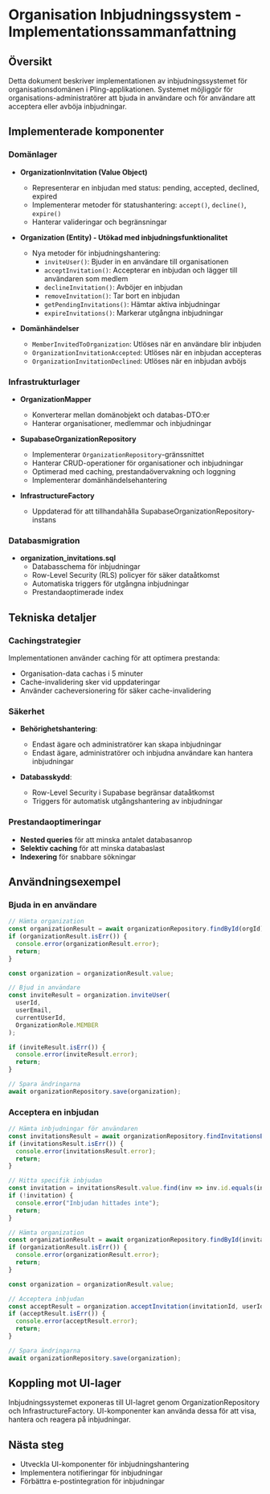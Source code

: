 # Organisation Inbjudningssystem - Implementationssammanfattning

## Översikt

Detta dokument beskriver implementationen av inbjudningssystemet för organisationsdomänen i Pling-applikationen. Systemet möjliggör för organisations-administratörer att bjuda in användare och för användare att acceptera eller avböja inbjudningar.

## Implementerade komponenter

### Domänlager

- **OrganizationInvitation (Value Object)**
  - Representerar en inbjudan med status: pending, accepted, declined, expired
  - Implementerar metoder för statushantering: `accept()`, `decline()`, `expire()`
  - Hanterar valideringar och begränsningar

- **Organization (Entity) - Utökad med inbjudningsfunktionalitet**
  - Nya metoder för inbjudningshantering:
    - `inviteUser()`: Bjuder in en användare till organisationen
    - `acceptInvitation()`: Accepterar en inbjudan och lägger till användaren som medlem
    - `declineInvitation()`: Avböjer en inbjudan
    - `removeInvitation()`: Tar bort en inbjudan
    - `getPendingInvitations()`: Hämtar aktiva inbjudningar
    - `expireInvitations()`: Markerar utgångna inbjudningar

- **Domänhändelser**
  - `MemberInvitedToOrganization`: Utlöses när en användare blir inbjuden
  - `OrganizationInvitationAccepted`: Utlöses när en inbjudan accepteras
  - `OrganizationInvitationDeclined`: Utlöses när en inbjudan avböjs

### Infrastrukturlager

- **OrganizationMapper**
  - Konverterar mellan domänobjekt och databas-DTO:er
  - Hanterar organisationer, medlemmar och inbjudningar

- **SupabaseOrganizationRepository**
  - Implementerar `OrganizationRepository`-gränssnittet
  - Hanterar CRUD-operationer för organisationer och inbjudningar
  - Optimerad med caching, prestandaövervakning och loggning
  - Implementerar domänhändelsehantering

- **InfrastructureFactory**
  - Uppdaterad för att tillhandahålla SupabaseOrganizationRepository-instans

### Databasmigration

- **organization_invitations.sql**
  - Databasschema för inbjudningar
  - Row-Level Security (RLS) policyer för säker dataåtkomst
  - Automatiska triggers för utgångna inbjudningar
  - Prestandaoptimerade index

## Tekniska detaljer

### Cachingstrategier

Implementationen använder caching för att optimera prestanda:
- Organisation-data cachas i 5 minuter
- Cache-invalidering sker vid uppdateringar
- Använder cacheversionering för säker cache-invalidering

### Säkerhet

- **Behörighetshantering**:
  - Endast ägare och administratörer kan skapa inbjudningar
  - Endast ägare, administratörer och inbjudna användare kan hantera inbjudningar

- **Databasskydd**:
  - Row-Level Security i Supabase begränsar dataåtkomst
  - Triggers för automatisk utgångshantering av inbjudningar

### Prestandaoptimeringar

- **Nested queries** för att minska antalet databasanrop
- **Selektiv caching** för att minska databaslast
- **Indexering** för snabbare sökningar

## Användningsexempel

### Bjuda in en användare

```typescript
// Hämta organization
const organizationResult = await organizationRepository.findById(orgId);
if (organizationResult.isErr()) {
  console.error(organizationResult.error);
  return;
}

const organization = organizationResult.value;

// Bjud in användare
const inviteResult = organization.inviteUser(
  userId,
  userEmail,
  currentUserId,
  OrganizationRole.MEMBER
);

if (inviteResult.isErr()) {
  console.error(inviteResult.error);
  return;
}

// Spara ändringarna
await organizationRepository.save(organization);
```

### Acceptera en inbjudan

```typescript
// Hämta inbjudningar för användaren
const invitationsResult = await organizationRepository.findInvitationsByUserId(userId);
if (invitationsResult.isErr()) {
  console.error(invitationsResult.error);
  return;
}

// Hitta specifik inbjudan
const invitation = invitationsResult.value.find(inv => inv.id.equals(invitationId));
if (!invitation) {
  console.error("Inbjudan hittades inte");
  return;
}

// Hämta organization
const organizationResult = await organizationRepository.findById(invitation.organizationId);
if (organizationResult.isErr()) {
  console.error(organizationResult.error);
  return;
}

const organization = organizationResult.value;

// Acceptera inbjudan
const acceptResult = organization.acceptInvitation(invitationId, userId);
if (acceptResult.isErr()) {
  console.error(acceptResult.error);
  return;
}

// Spara ändringarna
await organizationRepository.save(organization);
```

## Koppling mot UI-lager

Inbjudningssystemet exponeras till UI-lagret genom OrganizationRepository och InfrastructureFactory. UI-komponenter kan använda dessa för att visa, hantera och reagera på inbjudningar.

## Nästa steg

- Utveckla UI-komponenter för inbjudningshantering
- Implementera notifieringar för inbjudningar 
- Förbättra e-postintegration för inbjudningar 